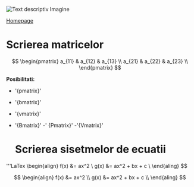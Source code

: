 ![Text descriptiv Imagine](https://metricop.com/cdn/shop/articles/trimble-total-station.jpg?v=1677673954)

<script async src="https://cdn.jsdelivr.net/npm/mathjax@2/MathJax.js?config=TeX-AMS_CHTML"></script>


[Homepage](index.md)

# Scrierea matricelor

$$
\begin{pmatrix}
a_{11} & a_{12} & a_{13} \\
a_{21} & a_{22} & a_{23} \\
\end{pmatrix}
$$

**Posibilitati:**

- '{pmatrix}'
- '{bmatrix}'
- '{vmatrix}'
-  '{Bmatrix}'
  -' {Pmatrix}'
  -'{Vmatrix}'

   # Scrierea sisetmelor de ecuatii
'''LaTex
\begin{align}
f(x) &= ax^2 \\
g(x) &= ax^2 + bx + c \\
\end{aling}
  $$
   
  $$
\begin{align}
f(x) &= ax^2 \\
g(x) &= ax^2 + bx + c \\
\end{aling}
  $$




